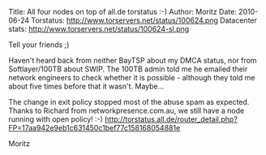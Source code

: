 Title: All four nodes on top of all.de torstatus :-)
Author: Moritz
Date: 2010-06-24
Torstatus: <http://www.torservers.net/status/100624.png>
Datacenter stats: <http://www.torservers.net/status/100624-sl.png>

Tell your friends ;)

Haven't heard back from neither BayTSP about my DMCA status, nor from
Softlayer/100TB about SWIP. The 100TB admin told me he emailed their
network engineers to check whether it is possible - although they told
me about five times before that it wasn't. Maybe...

The change in exit policy stopped most of the abuse spam as expected.
Thanks to Richard from networkpresence.com.au, we still have a node
running with open policy! :-)
<http://torstatus.all.de/router_detail.php?FP=17aa942e9eb1c631450c1bef77c158168054881e>

Moritz
